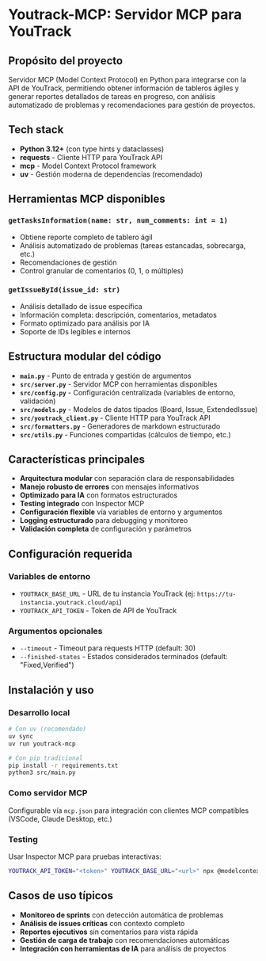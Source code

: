 # Youtrack-MCP: Servidor MCP para YouTrack

## Propósito del proyecto
Servidor MCP (Model Context Protocol) en Python para integrarse con la API de YouTrack, permitiendo obtener información de tableros ágiles y generar reportes detallados de tareas en progreso, con análisis automatizado de problemas y recomendaciones para gestión de proyectos.

## Tech stack
- **Python 3.12+** (con type hints y dataclasses)
- **requests** - Cliente HTTP para YouTrack API
- **mcp** - Model Context Protocol framework
- **uv** - Gestión moderna de dependencias (recomendado)

## Herramientas MCP disponibles

### `getTasksInformation(name: str, num_comments: int = 1)`
- Obtiene reporte completo de tablero ágil
- Análisis automatizado de problemas (tareas estancadas, sobrecarga, etc.)
- Recomendaciones de gestión
- Control granular de comentarios (0, 1, o múltiples)

### `getIssueById(issue_id: str)`  
- Análisis detallado de issue específica
- Información completa: descripción, comentarios, metadatos
- Formato optimizado para análisis por IA
- Soporte de IDs legibles e internos

## Estructura modular del código
- **`main.py`** - Punto de entrada y gestión de argumentos
- **`src/server.py`** - Servidor MCP con herramientas disponibles
- **`src/config.py`** - Configuración centralizada (variables de entorno, validación)
- **`src/models.py`** - Modelos de datos tipados (Board, Issue, ExtendedIssue)
- **`src/youtrack_client.py`** - Cliente HTTP para YouTrack API
- **`src/formatters.py`** - Generadores de markdown estructurado
- **`src/utils.py`** - Funciones compartidas (cálculos de tiempo, etc.)

## Características principales
- **Arquitectura modular** con separación clara de responsabilidades
- **Manejo robusto de errores** con mensajes informativos
- **Optimizado para IA** con formatos estructurados
- **Testing integrado** con Inspector MCP
- **Configuración flexible** vía variables de entorno y argumentos
- **Logging estructurado** para debugging y monitoreo
- **Validación completa** de configuración y parámetros

## Configuración requerida

### Variables de entorno
- `YOUTRACK_BASE_URL` - URL de tu instancia YouTrack (ej: `https://tu-instancia.youtrack.cloud/api`)
- `YOUTRACK_API_TOKEN` - Token de API de YouTrack

### Argumentos opcionales
- `--timeout` - Timeout para requests HTTP (default: 30)
- `--finished-states` - Estados considerados terminados (default: "Fixed,Verified")

## Instalación y uso

### Desarrollo local
```bash
# Con uv (recomendado)
uv sync
uv run youtrack-mcp

# Con pip tradicional  
pip install -r requirements.txt
python3 src/main.py
```

### Como servidor MCP
Configurable vía `mcp.json` para integración con clientes MCP compatibles (VSCode, Claude Desktop, etc.)

### Testing
Usar Inspector MCP para pruebas interactivas:
```bash
YOUTRACK_API_TOKEN="<token>" YOUTRACK_BASE_URL="<url>" npx @modelcontextprotocol/inspector uv --directory . run youtrack-mcp
```

## Casos de uso típicos
- **Monitoreo de sprints** con detección automática de problemas
- **Análisis de issues críticas** con contexto completo 
- **Reportes ejecutivos** sin comentarios para vista rápida
- **Gestión de carga de trabajo** con recomendaciones automáticas
- **Integración con herramientas de IA** para análisis de proyectos